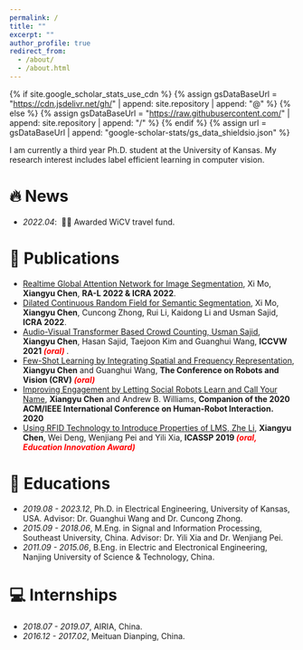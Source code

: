 ```yaml
---
permalink: /
title: ""
excerpt: ""
author_profile: true
redirect_from: 
  - /about/
  - /about.html
---
```


{% if site.google_scholar_stats_use_cdn %}
{% assign gsDataBaseUrl = "https://cdn.jsdelivr.net/gh/" | append: site.repository | append: "@" %}
{% else %}
{% assign gsDataBaseUrl = "https://raw.githubusercontent.com/" | append: site.repository | append: "/" %}
{% endif %}
{% assign url = gsDataBaseUrl | append: "google-scholar-stats/gs_data_shieldsio.json" %}

<span class='anchor' id='about-me'></span>

I am currently a third year Ph.D. student at the University of Kansas. My research interest includes label efficient learning in computer vision.


# 🔥 News
- *2022.04*: &nbsp;🎉🎉 Awarded WiCV travel fund. 

# 📝 Publications 

- [Realtime Global Attention Network for Image Segmentation](), Xi Mo, **Xiangyu Chen**, **RA-L 2022 & ICRA 2022**.
- [Dilated Continuous Random Field for Semantic Segmentation](), Xi Mo, **Xiangyu Chen**, Cuncong Zhong, Rui Li, Kaidong Li and Usman Sajid, **ICRA 2022**.
- [Audio-Visual Transformer Based Crowd Counting, Usman Sajid](), **Xiangyu Chen**, Hasan Sajid, Taejoon Kim and Guanghui Wang, **ICCVW 2021 <span style="color:red"> *(oral)* </span>**.
- [Few-Shot Learning by Integrating Spatial and Frequency Representation](), **Xiangyu Chen** and Guanghui Wang, **The Conference on Robots and Vision (CRV) <span style="color:red"> *(oral)* </span>**
- [Improving Engagement by Letting Social Robots Learn and Call Your Name](), **Xiangyu Chen** and Andrew B. Williams, **Companion of the 2020 ACM/IEEE International Conference on Human-Robot Interaction. 2020**
- [Using RFID Technology to Introduce Properties of LMS, Zhe Li](), **Xiangyu Chen**, Wei Deng, Wenjiang Pei and Yili Xia, **ICASSP 2019 <span style="color:red"> *(oral, Education Innovation Award)* </span>**

# 📖 Educations
- *2019.08 - 2023.12*, Ph.D. in Electrical Engineering, University of Kansas, USA. Advisor: Dr. Guanghui Wang and Dr. Cuncong Zhong.
- *2015.09 - 2018.06*, M.Eng. in Signal and Information Processing, Southeast University, China. Advisor: Dr. Yili Xia and Dr. Wenjiang Pei.
- *2011.09 - 2015.06*, B.Eng. in Electric and Electronical Engineering, Nanjing University of Science & Technology, China. 


# 💻 Internships
- *2018.07 - 2019.07*, AIRIA, China.
- *2016.12 - 2017.02*, Meituan Dianping, China.

